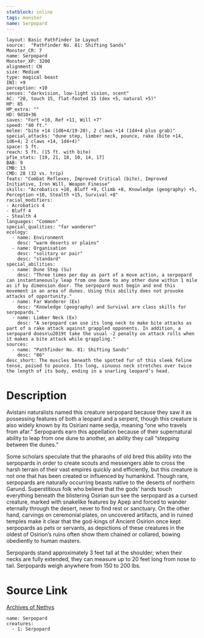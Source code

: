```yaml
---
statblock: inline
tags: monster
name: Serpopard
---
```

```statblock
layout: Basic Pathfinder 1e Layout
source:  "Pathfinder No. 81: Shifting Sands"
Monster_CR: 7
name: Serpopard
Monster_XP: 3200
alignment: CN
size: Medium
type: magical beast
INI: +9
perception: +10
senses: "darkvision, low-light vision, scent"
AC: "20, touch 15, flat-footed 15 (dex +5, natural +5)"
HP: 85
HP_extra: ""
HD: 9d10+36
saves: "Fort +10, Ref +11, Will +7"
speed: "40 ft."
melee: "bite +14 (1d6+4/19-20), 2 claws +14 (1d4+4 plus grab)"
special_attacks: "dune step, limber neck, pounce, rake (bite +14, 1d6+4; 2 claws +14, 1d4+4)"
space: 5 ft.
reach: 5 ft. (15 ft. with bite)
pf1e_stats: [19, 21, 18, 10, 14, 17]
BAB: 9
CMB: 13
CMD: 28 (32 vs. trip)
feats: "Combat Reflexes, Improved Critical (bite), Improved Initiative, Iron Will, Weapon Finesse"
skills: "Acrobatics +10, Bluff +9, Climb +8, Knowledge (geography) +5, Perception +10, Stealth +15, Survival +8"
racial_modifiers:
- Acrobatics 4
- Bluff 4
- Stealth 4
languages: "Common"
special_qualities: "far wanderer"
ecology:
  - name: Environment
    desc: "warm deserts or plains"
  - name: Organisation
    desc: "solitary or pair"
    desc: "standard"
special_abilities:
  - name: Dune Step (Su)
    desc: "Three times per day as part of a move action, a serpopard can instantaneously leap from one dune to any other dune within 1 mile as if by dimension door. The serpopard must begin and end this movement in an area of dunes. Using this ability does not provoke attacks of opportunity."
  - name: Far Wanderer (Ex)
    desc: "Knowledge (geography) and Survival are class skills for serpopards."
  - name: Limber Neck (Ex)
    desc: "A serpopard can use its long neck to make bite attacks as part of a rake attack against grappled opponents. In addition, a serpopard doesn\u2019t take the usual -2 penalty on attack rolls when it makes a bite attack while grappling."
sources:
  - name: "Pathfinder No. 81: Shifting Sands"
    desc: "86"
desc_short: The muscles beneath the spotted fur of this sleek feline tense, poised to pounce. Its long, sinuous neck stretches over twice the length of its body, ending in a snarling leopard’s head.
```
# Description
Avistani naturalists named this creature serpopard because they saw it as possessing features of both a leopard and a serpent, though this creature is also widely known by its Osiriani name sedja, meaning “one who travels from afar.” Serpopards earn this appellation because of their supernatural ability to leap from one dune to another, an ability they call “stepping between the dunes.”

Some scholars speculate that the pharaohs of old bred this ability into the serpopards in order to create scouts and messengers able to cross the harsh terrain of their vast empires quickly and efficiently, but this creature is not one that has been created or influenced by humankind. Though rare, serpopards are naturally occurring beasts native to the deserts of northern Garund. Superstitious folk who believe that the gods’ hands touch everything beneath the blistering Osirian sun see the serpopard as a cursed creature, marked with snakelike features by Apep and forced to wander eternally through the desert, never to find rest or sanctuary. On the other hand, carvings on ceremonial plates, on uncovered artifacts, and in ruined temples make it clear that the god-kings of Ancient Osirion once kept serpopards as pets or servants, as depictions of these creatures in the oldest of Osirion’s ruins often show them chained or collared, bowing obediently to human masters.

Serpopards stand approximately 3 feet tall at the shoulder; when their necks are fully extended, they can measure up to 20 feet long from nose to tail. Serpopards weigh anywhere from 150 to 200 lbs.
# Source Link
[Archives of Nethys](https://aonprd.com/MonsterDisplay.aspx?ItemName=Serpopard)
```encounter-table
name: Serpopard
creatures:
  - 1: Serpopard
```
